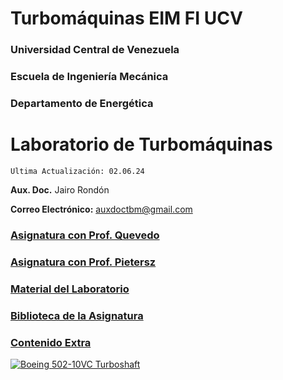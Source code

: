 # Turbomáquinas EIM FI UCV

### Universidad Central de Venezuela
### Escuela de Ingeniería Mecánica
### Departamento de Energética

# Laboratorio de Turbomáquinas

`Ultima Actualización: 02.06.24`

**Aux. Doc.** Jairo Rondón

**Correo Electrónico:** auxdoctbm@gmail.com

### [Asignatura con Prof. Quevedo](https://drive.google.com/drive/folders/1R5JSDZboOu0VbNaAEiciUP_VfhubQJN8?usp=share_link)

### [Asignatura con Prof. Pietersz](https://drive.google.com/drive/folders/136PQIgiTs8XczjvUdWEPab50ccBpc-rs?usp=share_link)

### [Material del Laboratorio](lab.md)

### [Biblioteca de la Asignatura](https://drive.google.com/drive/folders/12eksAWRprspRcmUTgYoTeFGGYBY9jICP?usp=share_link)

### [Contenido Extra](https://drive.google.com/drive/folders/1Pdp0YpfzIEkhYrW2D95vVhNiIpcqg9eg?usp=share_link)

[![Boeing 502-10VC Turboshaft](https://lh3.googleusercontent.com/KCpiNqtsi2I6aEkWwagw_Ffk1m5REwTVaN9N8MImWwycRTaR_4OVjAhRyZQmfsbByS0QTNqeQ66sjZleFmkcoTE67bpVYI5pYY7HG7rHnV-j--_aMSRcY0H2nvufPypMSZNsn3RS-Q=w2400)](https://airandspace.si.edu/collection-objects/boeing-t50-bo-8a-502-10vc-turboshaft-engine/nasm_A19740506000)
